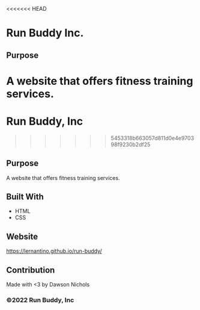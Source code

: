 <<<<<<< HEAD
# Run Buddy Inc. 
## Purpose 
A website that offers fitness training services.
=======
# Run Buddy, Inc
>>>>>>> 5453318b663057d811d0e4e970398f9230b2df25

## Purpose
A website that offers fitness training services. 

## Built With
* HTML
* CSS

## Website
https://lernantino.github.io/run-buddy/

## Contribution
Made with <3 by Dawson Nichols

### ©️2022 Run Buddy, Inc 
